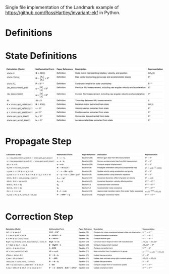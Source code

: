 Single file implementation of the Landmark example of https://github.com/RossHartley/invariant-ekf in Python.


# Definitions

# State Definitions
![](imgs/definitions.png)

# Propagate Step
![](imgs/update.png)

# Correction Step
![](imgs/correct.png)